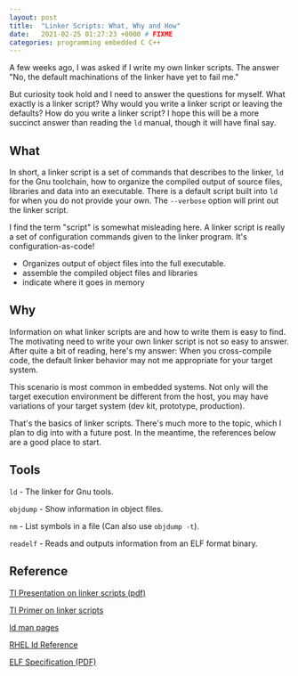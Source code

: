 ```yaml
---
layout: post
title:  "Linker Scripts: What, Why and How"
date:   2021-02-25 01:27:23 +0000 # FIXME
categories: programming embedded C C++
---
```

A few weeks ago, I was asked if I write my own linker scripts. The answer "No, the default machinations of the linker have yet to fail me."

But curiosity took hold and I need to answer the questions for myself. What exactly is a linker script? Why would you write a linker script or leaving the defaults? How do you write a linker script? I hope this will be a more succinct answer than reading the `ld` manual, though it will have final say.

## What
In short, a linker script is a set of commands that describes to the linker, `ld` for the Gnu toolchain, how to organize the compiled output of source files, libraries and data into an executable. There is a default script built into `ld` for when you do not provide your own. The `--verbose` option will print out the linker script. 

I find the term "script" is somewhat misleading here. A linker script is really a set of configuration commands given to the linker program. It's configuration-as-code!

- Organizes output of object files into the full executable.
- assemble the compiled object files and libraries
- indicate where it goes in memory


## Why 
Information on what linker scripts are and how to write them is easy to find. The motivating need to write your own linker script is not so easy to answer. After quite a bit of reading, here's my answer: When you cross-compile code, the default linker behavior may not me appropriate for your target system. 

This scenario is most common in embedded systems. Not only will the target execution environment be different from the host, you may have variations of your target system (dev kit, prototype, production). 

That's the basics of linker scripts. There's much more to the topic, which I plan to dig into with a future post. In the meantime, the references below are a good place to start.

## Tools
`ld` - The linker for Gnu tools.

`objdump` - Show information in object files.

`nm` - List symbols in a file (Can also use `objdump -t`).

`readelf` - Reads and outputs information from an ELF format binary.

## Reference
[TI Presentation on linker scripts (pdf)](https://www.google.com/url?sa=t&rct=j&q=&esrc=s&source=web&cd=&ved=2ahUKEwiM0J2Fp43vAhXqct8KHe9VDjs4ChAWMAB6BAgCEAM&url=https%3A%2F%2Fe2e.ti.com%2Fcfs-file%2F__key%2Fcommunityserver-discussions-components-files%2F81%2FA-Primer-on-Linker-Scripts-and-Command-Files.pdf&usg=AOvVaw30C7lcZEAf4QHXMii-cSde)

[TI Primer on linker scripts](http://software-dl.ti.com/ccs/esd/documents/sdto_cgt_Linker-Command-File-Primer.html)

[ld man pages](https://man7.org/linux/man-pages/man8/ld.so.8.html)

[RHEL ld Reference](http://web.mit.edu/rhel-doc/3/rhel-ld-en-3/scripts.html)

[ELF Specification (PDF)](refspecs.linuxbase.org/elf/elf.pdf)